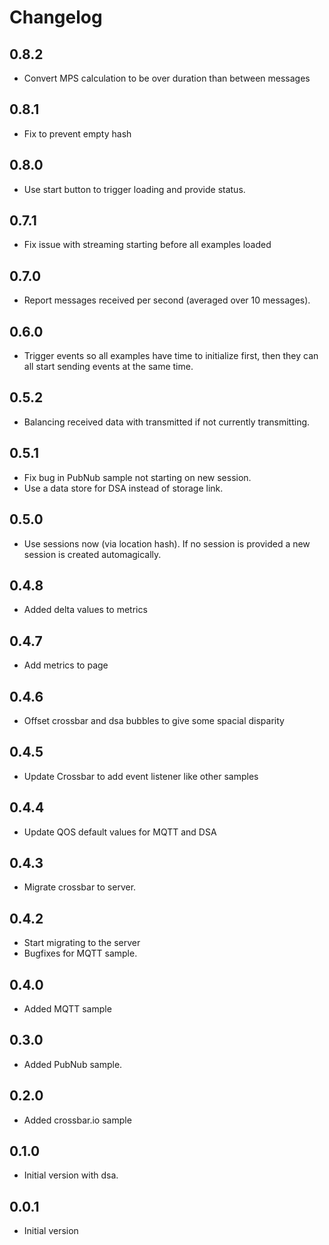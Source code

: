 # Changelog

## 0.8.2

- Convert MPS calculation to be over duration than between messages

## 0.8.1

- Fix to prevent empty hash

## 0.8.0

- Use start button to trigger loading and provide status.

## 0.7.1

- Fix issue with streaming starting before all examples loaded

## 0.7.0

- Report messages received per second (averaged over 10 messages).

## 0.6.0

* Trigger events so all examples have time to initialize first, then
they can all start sending events at the same time.

## 0.5.2

- Balancing received data with transmitted if not currently transmitting.

## 0.5.1

- Fix bug in PubNub sample not starting on new session.
- Use a data store for DSA instead of storage link.

## 0.5.0

- Use sessions now (via location hash). If no session is provided
a new session is created automagically.

## 0.4.8

- Added delta values to metrics

## 0.4.7

- Add metrics to page

## 0.4.6

- Offset crossbar and dsa bubbles to give some spacial disparity

## 0.4.5

- Update Crossbar to add event listener like other samples

## 0.4.4

- Update QOS default values for MQTT and DSA

## 0.4.3

- Migrate crossbar to server.

## 0.4.2

- Start migrating to the server
- Bugfixes for MQTT sample.

## 0.4.0

- Added MQTT sample

## 0.3.0

- Added PubNub sample.

## 0.2.0

- Added crossbar.io sample

## 0.1.0

- Initial version with dsa.

## 0.0.1

- Initial version
